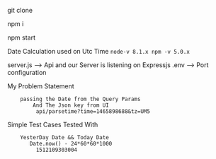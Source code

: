 git clone <repo>

npm i

npm start


Date Calculation used on Utc Time
`node-v 8.1.x
 npm -v 5.0.x`

server.js --> Api and our Server is listening on Expressjs 
.env --> Port configuration 


My Problem Statement 

        passing the Date from the Query Params             
            And The Json key from UI
             api/parsetime?time=1465898688&tz=UM5
  
Simple Test Cases Tested With 

        YesterDay Date && Today Date
           Date.now() - 24*60*60*1000
             1512109303004





